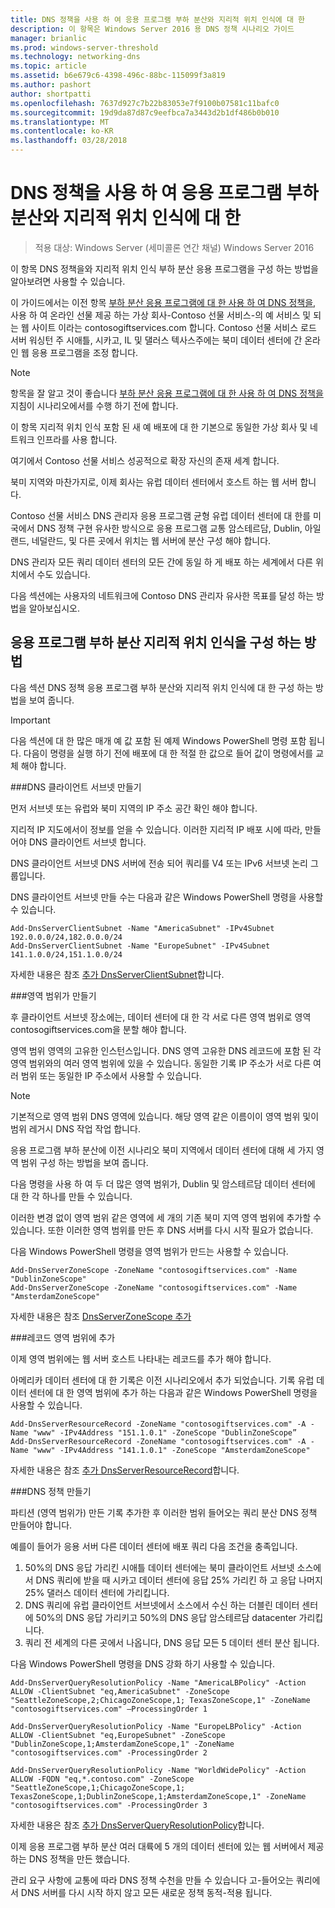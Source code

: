```yaml
---
title: DNS 정책을 사용 하 여 응용 프로그램 부하 분산와 지리적 위치 인식에 대 한
description: 이 항목은 Windows Server 2016 용 DNS 정책 시나리오 가이드
manager: brianlic
ms.prod: windows-server-threshold
ms.technology: networking-dns
ms.topic: article
ms.assetid: b6e679c6-4398-496c-88bc-115099f3a819
ms.author: pashort
author: shortpatti
ms.openlocfilehash: 7637d927c7b22b83053e7f9100b07581c11bafc0
ms.sourcegitcommit: 19d9da87d87c9eefbca7a3443d2b1df486b0b010
ms.translationtype: MT
ms.contentlocale: ko-KR
ms.lasthandoff: 03/28/2018
---
```

# <a name="use-dns-policy-for-application-load-balancing-with-geo-location-awareness"></a>DNS 정책을 사용 하 여 응용 프로그램 부하 분산와 지리적 위치 인식에 대 한

>적용 대상: Windows Server (세미콜론 연간 채널) Windows Server 2016

이 항목 DNS 정책을와 지리적 위치 인식 부하 분산 응용 프로그램을 구성 하는 방법을 알아보려면 사용할 수 있습니다.

이 가이드에서는 이전 항목 [부하 분산 응용 프로그램에 대 한 사용 하 여 DNS 정책을](https://technet.microsoft.com/windows-server-docs/networking/dns/deploy/app-lb), 사용 하 여 온라인 선물 제공 하는 가상 회사-Contoso 선물 서비스-의 예 서비스 및 되는 웹 사이트 이라는 contosogiftservices.com 합니다. Contoso 선물 서비스 로드 서버 워싱턴 주 시애틀, 시카고, IL 및 댈러스 텍사스주에는 북미 데이터 센터에 간 온라인 웹 응용 프로그램을 조정 합니다.

>[!NOTE]
>항목을 잘 알고 것이 좋습니다 [부하 분산 응용 프로그램에 대 한 사용 하 여 DNS 정책을](https://technet.microsoft.com/windows-server-docs/networking/dns/deploy/app-lb) 지침이 시나리오에서를 수행 하기 전에 합니다.

이 항목 지리적 위치 인식 포함 된 새 예 배포에 대 한 기본으로 동일한 가상 회사 및 네트워크 인프라를 사용 합니다.

여기에서 Contoso 선물 서비스 성공적으로 확장 자신의 존재 세계 합니다.

북미 지역와 마찬가지로, 이제 회사는 유럽 데이터 센터에서 호스트 하는 웹 서버 합니다.

Contoso 선물 서비스 DNS 관리자 응용 프로그램 균형 유럽 데이터 센터에 대 한를 미국에서 DNS 정책 구현 유사한 방식으로 응용 프로그램 교통 암스테르담, Dublin, 아일랜드, 네덜란드, 및 다른 곳에서 위치는 웹 서버에 분산 구성 해야 합니다.

DNS 관리자 모든 쿼리 데이터 센터의 모든 간에 동일 하 게 배포 하는 세계에서 다른 위치에서 수도 있습니다.

다음 섹션에는 사용자의 네트워크에 Contoso DNS 관리자 유사한 목표를 달성 하는 방법을 알아보십시오.

## <a name="how-to-configure-application-load-balancing-with-geo-location-awareness"></a>응용 프로그램 부하 분산 지리적 위치 인식을 구성 하는 방법

다음 섹션 DNS 정책 응용 프로그램 부하 분산와 지리적 위치 인식에 대 한 구성 하는 방법을 보여 줍니다.

>[!IMPORTANT]
>다음 섹션에 대 한 많은 매개 예 값 포함 된 예제 Windows PowerShell 명령 포함 됩니다. 다음이 명령을 실행 하기 전에 배포에 대 한 적절 한 값으로 들어 값이 명령에서를 교체 해야 합니다.

###<a name="bkmk_clientsubnets"></a>DNS 클라이언트 서브넷 만들기

먼저 서브넷 또는 유럽와 북미 지역의 IP 주소 공간 확인 해야 합니다.

지리적 IP 지도에서이 정보를 얻을 수 있습니다. 이러한 지리적 IP 배포 시에 따라, 만들어야 DNS 클라이언트 서브넷 합니다.

DNS 클라이언트 서브넷 DNS 서버에 전송 되어 쿼리를 V4 또는 IPv6 서브넷 논리 그룹입니다.

DNS 클라이언트 서브넷 만들 수는 다음과 같은 Windows PowerShell 명령을 사용할 수 있습니다. 

    
    Add-DnsServerClientSubnet -Name "AmericaSubnet" -IPv4Subnet 192.0.0.0/24,182.0.0.0/24
    Add-DnsServerClientSubnet -Name "EuropeSubnet" -IPv4Subnet 141.1.0.0/24,151.1.0.0/24
    
자세한 내용은 참조 [추가 DnsServerClientSubnet](https://technet.microsoft.com/library/mt126261.aspx)합니다.

###<a name="bkmk_zscopes2"></a>영역 범위가 만들기

후 클라이언트 서브넷 장소에는, 데이터 센터에 대 한 각 서로 다른 영역 범위로 영역 contosogiftservices.com을 분할 해야 합니다.

영역 범위 영역의 고유한 인스턴스입니다. DNS 영역 고유한 DNS 레코드에 포함 된 각 영역 범위와의 여러 영역 범위에 있을 수 있습니다. 동일한 기록 IP 주소가 서로 다른 여러 범위 또는 동일한 IP 주소에서 사용할 수 있습니다.

>[!NOTE]
>기본적으로 영역 범위 DNS 영역에 있습니다. 해당 영역 같은 이름이이 영역 범위 및이 범위 레거시 DNS 작업 작업 합니다.

응용 프로그램 부하 분산에 이전 시나리오 북미 지역에서 데이터 센터에 대해 세 가지 영역 범위 구성 하는 방법을 보여 줍니다.

다음 명령을 사용 하 여 두 더 많은 영역 범위가, Dublin 및 암스테르담 데이터 센터에 대 한 각 하나를 만들 수 있습니다. 

이러한 변경 없이 영역 범위 같은 영역에 세 개의 기존 북미 지역 영역 범위에 추가할 수 있습니다. 또한 이러한 영역 범위를 만든 후 DNS 서버를 다시 시작 필요가 없습니다.

다음 Windows PowerShell 명령을 영역 범위가 만드는 사용할 수 있습니다.

    
    Add-DnsServerZoneScope -ZoneName "contosogiftservices.com" -Name "DublinZoneScope"
    Add-DnsServerZoneScope -ZoneName "contosogiftservices.com" -Name "AmsterdamZoneScope"
    

자세한 내용은 참조 [DnsServerZoneScope 추가](https://technet.microsoft.com/library/mt126267.aspx)

###<a name="bkmk_records2"></a>레코드 영역 범위에 추가

이제 영역 범위에는 웹 서버 호스트 나타내는 레코드를 추가 해야 합니다.

아메리카 데이터 센터에 대 한 기록은 이전 시나리오에서 추가 되었습니다. 기록 유럽 데이터 센터에 대 한 영역 범위에 추가 하는 다음과 같은 Windows PowerShell 명령을 사용할 수 있습니다.
 
    
    Add-DnsServerResourceRecord -ZoneName "contosogiftservices.com" -A -Name "www" -IPv4Address "151.1.0.1" -ZoneScope "DublinZoneScope”
    Add-DnsServerResourceRecord -ZoneName "contosogiftservices.com" -A -Name "www" -IPv4Address "141.1.0.1" -ZoneScope "AmsterdamZoneScope"
    

자세한 내용은 참조 [추가 DnsServerResourceRecord](https://technet.microsoft.com/library/jj649925.aspx)합니다.

###<a name="bkmk_policies2"></a>DNS 정책 만들기

파티션 (영역 범위가) 만든 기록 추가한 후 이러한 범위 들어오는 쿼리 분산 DNS 정책 만들어야 합니다.

예를이 들어가 응용 서버 다른 데이터 센터에 배포 쿼리 다음 조건을 충족입니다.

1. 50%의 DNS 응답 가리킨 시애틀 데이터 센터에는 북미 클라이언트 서브넷 소스에서 DNS 쿼리에 받을 때 시카고 데이터 센터에 응답 25% 가리킨 하 고 응답 나머지 25% 댈러스 데이터 센터에 가리킵니다.
2. DNS 쿼리에 유럽 클라이언트 서브넷에서 소스에서 수신 하는 더블린 데이터 센터에 50%의 DNS 응답 가리키고 50%의 DNS 응답 암스테르담 datacenter 가리킵니다.
3. 쿼리 전 세계의 다른 곳에서 나옵니다, DNS 응답 모든 5 데이터 센터 분산 됩니다.

다음 Windows PowerShell 명령을 DNS 강화 하기 사용할 수 있습니다.

    
    Add-DnsServerQueryResolutionPolicy -Name "AmericaLBPolicy" -Action ALLOW -ClientSubnet "eq,AmericaSubnet" -ZoneScope "SeattleZoneScope,2;ChicagoZoneScope,1; TexasZoneScope,1" -ZoneName "contosogiftservices.com" –ProcessingOrder 1
    
    Add-DnsServerQueryResolutionPolicy -Name "EuropeLBPolicy" -Action ALLOW -ClientSubnet "eq,EuropeSubnet" -ZoneScope "DublinZoneScope,1;AmsterdamZoneScope,1" -ZoneName "contosogiftservices.com" -ProcessingOrder 2
    
    Add-DnsServerQueryResolutionPolicy -Name "WorldWidePolicy" -Action ALLOW -FQDN "eq,*.contoso.com" -ZoneScope "SeattleZoneScope,1;ChicagoZoneScope,1; TexasZoneScope,1;DublinZoneScope,1;AmsterdamZoneScope,1" -ZoneName "contosogiftservices.com" -ProcessingOrder 3
    
    

자세한 내용은 참조 [추가 DnsServerQueryResolutionPolicy](https://technet.microsoft.com/library/mt126273.aspx)합니다.

이제 응용 프로그램 부하 분산 여러 대륙에 5 개의 데이터 센터에 있는 웹 서버에서 제공 하는 DNS 정책을 만든 했습니다.

관리 요구 사항에 교통에 따라 DNS 정책 수천을 만들 수 있습니다 고-들어오는 쿼리에서 DNS 서버를 다시 시작 하지 않고 모든 새로운 정책 동적-적용 됩니다.
